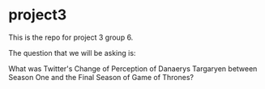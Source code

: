 # project3
This is the repo for project 3 group 6.

The question that we will be asking is:

What was Twitter's Change of Perception of Danaerys Targaryen between Season One and the Final Season of Game of Thrones?
